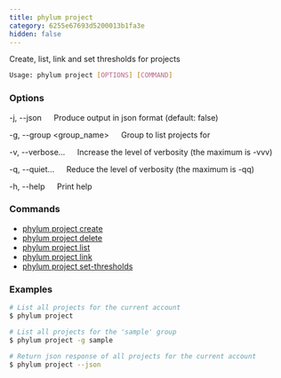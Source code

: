 ```yaml
---
title: phylum project
category: 6255e67693d5200013b1fa3e
hidden: false
---
```


Create, list, link and set thresholds for projects

```sh
Usage: phylum project [OPTIONS] [COMMAND]
```

### Options

-j, --json
&emsp; Produce output in json format (default: false)

-g, --group <group_name>
&emsp; Group to list projects for

-v, --verbose...
&emsp; Increase the level of verbosity (the maximum is -vvv)

-q, --quiet...
&emsp; Reduce the level of verbosity (the maximum is -qq)

-h, --help
&emsp; Print help

### Commands

* [phylum project create](./phylum_project_create)
* [phylum project delete](./phylum_project_delete)
* [phylum project list](./phylum_project_list)
* [phylum project link](./phylum_project_link)
* [phylum project set-thresholds](./phylum_project_set-thresholds)

### Examples

```sh
# List all projects for the current account
$ phylum project

# List all projects for the 'sample' group
$ phylum project -g sample

# Return json response of all projects for the current account
$ phylum project --json
```
